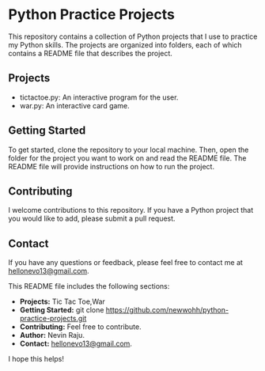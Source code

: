# Python Practice Projects

This repository contains a collection of Python projects that I use to practice my Python skills. The projects are organized into folders, each of which contains a README file that describes the project.

## Projects

* tictactoe.py: An interactive program for the user.
* war.py: An interactive card game.

## Getting Started

To get started, clone the repository to your local machine. Then, open the folder for the project you want to work on and read the README file. The README file will provide instructions on how to run the project.

## Contributing

I welcome contributions to this repository. If you have a Python project that you would like to add, please submit a pull request.

## Contact

If you have any questions or feedback, please feel free to contact me at hellonevo13@gmail.com.


This README file includes the following sections:

* **Projects:** 
 Tic Tac Toe,War
* **Getting Started:**
      git clone https://github.com/newwohh/python-practice-projects.git
* **Contributing:**
 Feel free to contribute.
* **Author:**
 Nevin Raju.
* **Contact:**
 hellonevo13@gmail.com.

I hope this helps!

